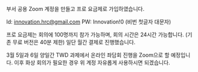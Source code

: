 부서 공용 Zoom 계정을 만들고 프로 요금제로 가입하였습니다.

Id: innovation.hrc@gmail.com
PW: Innovation!0
(비번 첫글자 대문자)

프로 요금제는 회의에 100명까지 참가 가능하며, 회의 시간은 24시간 가능합니다. (기존 무료 버전은 40분 제한)
일단 월간 결제로 진행했습니다.

3월 5일과 6일 양일간 TWD 과제에서 온라인 좌담회 진행을 Zoom으로 할 예정입니다.
이후 화상 회의가 필요한 경우 위 계정 자유롭게 사용하시면 되겠습니다.
